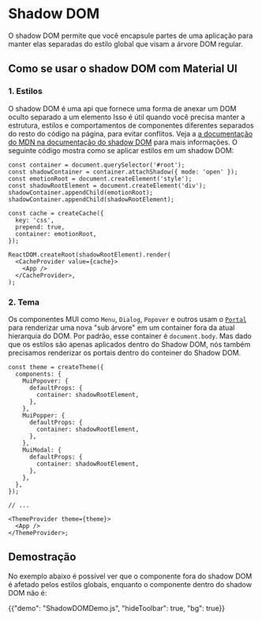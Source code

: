 # Shadow DOM

<p class="description">O shadow DOM permite que você encapsule partes de uma aplicação para manter elas separadas do estilo global que visam a árvore DOM regular.</p>

## Como se usar o shadow DOM com Material UI

### 1. Estilos

O shadow DOM é uma api que fornece uma forma de anexar um DOM oculto separado a um elemento Isso é útil quando você precisa manter a estrutura, estilos e comportamentos de componentes diferentes separados do resto do código na página, para evitar conflitos. Veja a [a documentação do MDN  na documentação do shadow DOM](https://developer.mozilla.org/en-US/docs/Web/Web_Components/Using_shadow_DOM) para mais informações. O seguinte código mostra como se aplicar estilos em um shadow DOM:

```tsx
const container = document.querySelector('#root');
const shadowContainer = container.attachShadow({ mode: 'open' });
const emotionRoot = document.createElement('style');
const shadowRootElement = document.createElement('div');
shadowContainer.appendChild(emotionRoot);
shadowContainer.appendChild(shadowRootElement);

const cache = createCache({
  key: 'css',
  prepend: true,
  container: emotionRoot,
});

ReactDOM.createRoot(shadowRootElement).render(
  <CacheProvider value={cache}>
    <App />
  </CacheProvider>,
);
```

### 2. Tema

Os componentes MUI como `Menu`, `Dialog`, `Popover` e outros usam o [`Portal`](/material-ui/react-portal/) para renderizar uma nova "sub árvore" em um container fora da atual hierarquia do DOM. Por padrão, esse container é `document.body`. Mas dado que os estilos são apenas aplicados dentro do Shadow DOM, nós também precisamos renderizar os portais dentro do conteiner do Shadow DOM.

```tsx
const theme = createTheme({
  components: {
    MuiPopover: {
      defaultProps: {
        container: shadowRootElement,
      },
    },
    MuiPopper: {
      defaultProps: {
        container: shadowRootElement,
      },
    },
    MuiModal: {
      defaultProps: {
        container: shadowRootElement,
      },
    },
  },
});

// ...

<ThemeProvider theme={theme}>
  <App />
</ThemeProvider>;
```

## Demostração

No exemplo abaixo é possível ver que o componente fora do shadow DOM é afetado pelos estilos globais, enquanto o componente dentro do shadow DOM não é:

{{"demo": "ShadowDOMDemo.js", "hideToolbar": true, "bg": true}}
